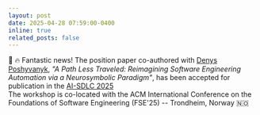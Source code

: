 ```yaml
---
layout: post
date: 2025-04-28 07:59:00-0400
inline: true
related_posts: false
---
```



<p>🌟 🔥 Fantastic news! The position paper co-authored with <a href="https://www.cs.wm.edu/~denys/">Denys Poshyvanyk</a>, <em>"A Path Less Traveled: Reimagining Software Engineering Automation via a Neurosymbolic Paradigm"</em>, has been accepted for publication in the <a href="https://conf.researchr.org/home/icpc-2025" target="_blank">AI-SDLC 2025</a><br> The workshop is co-located with the ACM International Conference on the Foundations of Software Engineering (FSE'25) --  Trondheim, Norway 🇳🇴
</p>